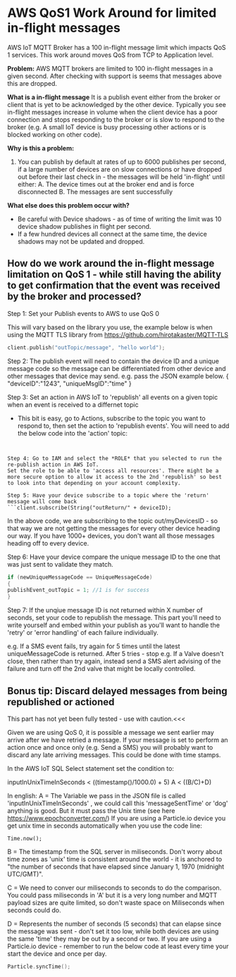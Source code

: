# AWS QoS1 Work Around for limited in-flight messages
AWS IoT MQTT Broker has a 100 in-flight message limit which impacts QoS 1 services. This work around moves QoS from TCP to Application level.

**Problem:** AWS MQTT brokers are limited to 100 in-flight messages in a given second. After checking with support is seems that messages above this are dropped.

**What is a in-flight message**
It is a publish event either from the broker or client that is yet to be acknowledged by the other device. 
Typically you see in-flight messages increase in volume when the client device has a poor connection and stops responding to the broker or is slow to respond to the broker (e.g. A small IoT device is busy processing other actions or is blocked working on other code).

**Why is this a problem:**
1. You can publish by default at rates of up to 6000 publishes per second, if a large number of devices are on slow connections or have dropped out before their last check in - the messages will be held 'in-flight' until either:
A. The device times out at the broker end and is force disconnected
B. The messages are sent successfully

**What else does this problem occur with?**
- Be careful with Device shadows - as of time of writing the limit was 10 device shadow publishes in flight per second.
- If a few hundred devices all connect at the same time, the device shadows may not be updated and dropped.

## How do we work around the in-flight message limitation on QoS 1 - while still having the ability to get confirmation that the event was received by the broker and processed?

Step 1: Set your Publish events to AWS to use QoS 0 

  This will vary based on the library you use, the example below is when using the MQTT TLS library from https://github.com/hirotakaster/MQTT-TLS
  
  ```C++
  client.publish("outTopic/message", "hello world");
  ```
  

Step 2: The publish event will need to contain the device ID and a unique message code so the message can be differentiated from other device and other messages that device may send.
e.g. pass the JSON example below.
{
"deviceID":"1243",
"uniqueMsgID":"time"
}

Step 3: Set an action in AWS IoT to 'republish' all events on a given topic when an event is received to a differnet topic
- This bit is easy, go to Actions, subscribe to the topic you want to respond to, then set the action to 'republish events'.
You will need to add the below code into the 'action' topic: 

  ```outReturn/${deviceID}
 ```

Step 4: Go to IAM and select the *ROLE* that you selected to run the re-publish action in AWS IoT.
Set the role to be able to 'access all resources'. There might be a more secure option to allow it access to the 2nd 'republish' so best to look into that depending on your account complexity.

Step 5: Have your device subscribe to a topic where the 'return' message will come back
```client.subscribe(String("outReturn/" + deviceID); 
```
In the above code, we are subscribing to the topic out/myDevicesID - so that way we are not getting the messages for every other device heading our way. If you have 1000+ devices, you don't want all those messages heading off to every device.

Step 6: Have your device compare the unique message ID to the one that was just sent to validate they match.
  ```C++
  if (newUniqueMessageCode == UniqueMessageCode)
  {
  publishEvent_outTopic = 1; //1 is for success
  }
```

Step 7: If the unqiue message ID is not returned within X number of seconds, set your code to republish the message.
This part you'll need to write yourself and embed within your publish as you'll want to handle the 'retry' or 'error handling' of each failure individually. 

e.g. If a SMS event fails, try again for 5 times until the latest uniqueMessageCode is returned. After 5 tries - stop
e.g. If a Valve doesn't close, then rather than try again, instead send a SMS alert advising of the failure and turn off the 2nd valve that might be locally controlled.

## Bonus tip: Discard delayed messages from being republished or actioned
This part has not yet been fully tested - use with caution.<<<

Given we are using QoS 0, it is possible a message we sent earlier may arrive after we have retried a message.
If your message is set to perform an action once and once only (e.g. Send a SMS) you will probably want to discard any late arriving messages. This could be done with time stamps.

In the AWS IoT SQL Select statement set the condition to:

  inputInUnixTimeInSeconds < ((timestamp()/1000.0) + 5)
  A < ((B/C)+D)
  
  In english:
  A = The Variable we pass in the JSON file is called 'inputInUnixTimeInSeconds' , we could call this 'messageSentTime' or 'dog' anything is good. But it must pass the Unix time (see here https://www.epochconverter.com/) If you are using a Particle.io device you get unix time in seconds automatically when you use the code line:
  
    Time.now();
    
   B = The timestamp from the SQL server in miliseconds. Don't worry about time zones as 'unix' time is consistent around the world - it is anchored to "the number of seconds that have elapsed since January 1, 1970 (midnight UTC/GMT)".
   
   C = We need to conver our miliseconds to seconds to do the comparison. You could pass miliseconds in 'A' but it is a very long number and MQTT payload sizes are quite limited, so don't waste space on Miliseconds when seconds could do.
   
   D = Represents the number of seconds (5 seconds) that can elapse since the message was sent - don't set it too low, while both devices are using the same 'time' they may be out by a second or two. If you are using a Particle.io device - remember to run the below code at least every time your start the device and once per day. 
   
  ```C++ 
  Particle.syncTime(); 
  ```

